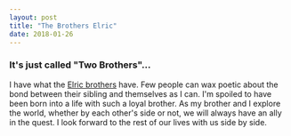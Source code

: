 ```yaml
---
layout: post
title: "The Brothers Elric"
date: 2018-01-26
---
```


### It's just called "Two Brothers"...

I have what the <a href="http://fma.wikia.com/wiki/Edward_Elric/History" target="_blank">Elric brothers</a> have.
Few people can wax poetic about the bond between their sibling and themselves as I can.
I'm spoiled to have been born into a life with such a loyal brother. As my brother and
I explore the world, whether by each other's side or not, we will always have an ally
in the quest. I look forward to the rest of our lives with us side by side.

